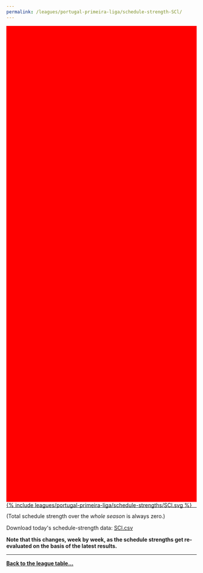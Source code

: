 ```yaml
---
permalink: /leagues/portugal-primeira-liga/schedule-strength-SCl/
---
```


<style>
.svg-wrap {
    background-color:red;
    height:0;
    padding-top:250%; /* 350px/550px */
    position: relative;
}

svg {
    background-color: white;
    height: 100%;
    display:block;
    width: 100%;
    position: absolute;
    top:0;
    left:0;
}
</style>


<div class="svg-wrap">
{% include leagues/portugal-primeira-liga/schedule-strengths/SCl.svg %}
</div>

-----

(Total schedule strength over the *whole season* is always zero.)


Download today's schedule-strength data: [SCl.csv](/assets/leagues/portugal-primeira-liga/2021/schedule-strengths/SCl.csv)

**Note that this changes, week by week, as the schedule strengths get re-evaluated on the
basis of the latest results.**

-----

[**Back to the league table...**](/leagues/portugal-primeira-liga)


